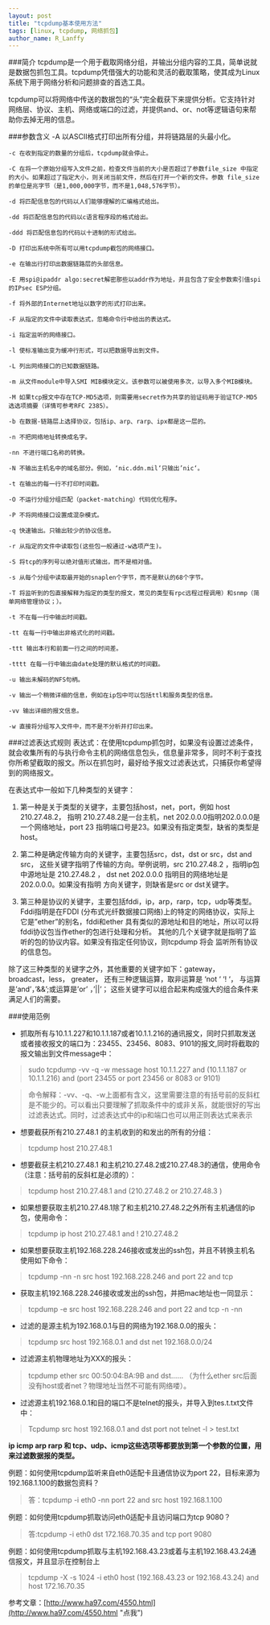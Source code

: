```yaml
---
layout: post
title: "tcpdump基本使用方法"
tags: [linux, tcpdump, 网络抓包]
author_name: R_Lanffy
---
```


###简介
tcpdump是一个用于截取网络分组，并输出分组内容的工具，简单说就是数据包抓包工具。tcpdump凭借强大的功能和灵活的截取策略，使其成为Linux系统下用于网络分析和问题排查的首选工具。

tcpdump可以将网络中传送的数据包的“头”完全截获下来提供分析。它支持针对网络层、协议、主机、网络或端口的过滤，并提供and、or、not等逻辑语句来帮助你去掉无用的信息。

###参数含义
	-A 以ASCII格式打印出所有分组，并将链路层的头最小化。

	-c 在收到指定的数量的分组后，tcpdump就会停止。

	-C 在将一个原始分组写入文件之前，检查文件当前的大小是否超过了参数file_size 中指定的大小。如果超过了指定大小，则关闭当前文件，然后在打开一个新的文件。参数 file_size 的单位是兆字节（是1,000,000字节，而不是1,048,576字节）。

	-d 将匹配信息包的代码以人们能够理解的汇编格式给出。

	-dd 将匹配信息包的代码以c语言程序段的格式给出。

	-ddd 将匹配信息包的代码以十进制的形式给出。
	
	-D 打印出系统中所有可以用tcpdump截包的网络接口。
	
	-e 在输出行打印出数据链路层的头部信息。
	
	-E 用spi@ipaddr algo:secret解密那些以addr作为地址，并且包含了安全参数索引值spi的IPsec ESP分组。
	
	-f 将外部的Internet地址以数字的形式打印出来。
	
	-F 从指定的文件中读取表达式，忽略命令行中给出的表达式。
	
	-i 指定监听的网络接口。
	
	-l 使标准输出变为缓冲行形式，可以把数据导出到文件。
	
	-L 列出网络接口的已知数据链路。
	
	-m 从文件module中导入SMI MIB模块定义。该参数可以被使用多次，以导入多个MIB模块。
	
	-M 如果tcp报文中存在TCP-MD5选项，则需要用secret作为共享的验证码用于验证TCP-MD5选选项摘要（详情可参考RFC 2385）。
	
	-b 在数据-链路层上选择协议，包括ip、arp、rarp、ipx都是这一层的。
	
	-n 不把网络地址转换成名字。
	
	-nn 不进行端口名称的转换。
	
	-N 不输出主机名中的域名部分。例如，‘nic.ddn.mil‘只输出’nic‘。
	
	-t 在输出的每一行不打印时间戳。
	
	-O 不运行分组分组匹配（packet-matching）代码优化程序。
	
	-P 不将网络接口设置成混杂模式。
	
	-q 快速输出。只输出较少的协议信息。
	
	-r 从指定的文件中读取包(这些包一般通过-w选项产生)。
	
	-S 将tcp的序列号以绝对值形式输出，而不是相对值。
	
	-s 从每个分组中读取最开始的snaplen个字节，而不是默认的68个字节。
	
	-T 将监听到的包直接解释为指定的类型的报文，常见的类型有rpc远程过程调用）和snmp（简单网络管理协议；）。
	
	-t 不在每一行中输出时间戳。
	
	-tt 在每一行中输出非格式化的时间戳。
	
	-ttt 输出本行和前面一行之间的时间差。
	
	-tttt 在每一行中输出由date处理的默认格式的时间戳。
	
	-u 输出未解码的NFS句柄。
	
	-v 输出一个稍微详细的信息，例如在ip包中可以包括ttl和服务类型的信息。
	
	-vv 输出详细的报文信息。
	
	-w 直接将分组写入文件中，而不是不分析并打印出来。

###过滤表达式规则
表达式：在使用tcpdump抓包时，如果没有设置过滤条件，就会收集所有的与执行命令主机的网络信息包头，信息量非常多，同时不利于查找你所希望截取的报文。所以在抓包时，最好给予报文过滤表达式，只捕获你希望得到的网络报文。

在表达式中一般如下几种类型的关键字：

1. 第一种是关于类型的关键字，主要包括host，net，port，例如 host 210.27.48.2， 指明 210.27.48.2是一台主机，net 202.0.0.0指明202.0.0.0是一个网络地址，port 23 指明端口号是23。如果没有指定类型，缺省的类型是host。

2. 第二种是确定传输方向的关键字，主要包括src，dst，dst or src，dst and src， 这些关键字指明了传输的方向。举例说明，src 210.27.48.2 ，指明ip包中源地址是 210.27.48.2 ， dst net 202.0.0.0 指明目的网络地址是202.0.0.0。如果没有指明 方向关键字，则缺省是src or dst关键字。

3. 第三种是协议的关键字，主要包括fddi，ip，arp，rarp，tcp，udp等类型。Fddi指明是在FDDI (分布式光纤数据接口网络)上的特定的网络协议，实际上它是”ether”的别名，fddi和ether 具有类似的源地址和目的地址，所以可以将fddi协议包当作ether的包进行处理和分析。 其他的几个关键字就是指明了监听的包的协议内容。如果没有指定任何协议，则tcpdump 将会 监听所有协议的信息包。

除了这三种类型的关键字之外，其他重要的关键字如下：gateway， broadcast，less， greater， 还有三种逻辑运算，取非运算是 ‘not ‘ ‘! ‘， 与运算是’and’，’&&’;或运算是’or’ ，’&#124;&#124;’； 这些关键字可以组合起来构成强大的组合条件来满足人们的需要。

###使用范例

- 抓取所有与10.1.1.227和10.1.1.187或者10.1.1.216的通讯报文，同时只抓取发送或者接收报文的端口为：23455、23456、8083、9101的报文,同时将截取的报文输出到文件message中：
>sudo tcpdump -vv -q -w message host 10.1.1.227 and \(10.1.1.187 or 10.1.1.216\) and \(port 23455 or port 23456 or 8083 or 9101\)

>命令解释：-vv、-q、-w上面都有含义，这里需要注意的有括号前的反斜杠是不能少的。可以看出只要理解了抓取条件中的或非关系，就能很好的写出过滤表达式。同时，过滤表达式中的ip和端口也可以用正则表达式来表示

- 想要截获所有210.27.48.1 的主机收到的和发出的所有的分组：
>tcpdump host 210.27.48.1

- 想要截获主机210.27.48.1 和主机210.27.48.2或210.27.48.3的通信，使用命令（注意：括号前的反斜杠是必须的）：
>tcpdump host 210.27.48.1 and (210.27.48.2 or 210.27.48.3 )

- 如果想要获取主机210.27.48.1除了和主机210.27.48.2之外所有主机通信的ip包，使用命令：
>tcpdump ip host 210.27.48.1 and ! 210.27.48.2

- 如果想要获取主机192.168.228.246接收或发出的ssh包，并且不转换主机名使用如下命令：
>tcpdump -nn -n src host 192.168.228.246 and port 22 and tcp

- 获取主机192.168.228.246接收或发出的ssh包，并把mac地址也一同显示：
>tcpdump -e src host 192.168.228.246 and port 22 and tcp -n -nn

- 过滤的是源主机为192.168.0.1与目的网络为192.168.0.0的报头：
>tcpdump src host 192.168.0.1 and dst net 192.168.0.0/24

- 过滤源主机物理地址为XXX的报头：
>tcpdump ether src 00:50:04:BA:9B and dst……
（为什么ether src后面没有host或者net？物理地址当然不可能有网络喽）。

- 过滤源主机192.168.0.1和目的端口不是telnet的报头，并导入到tes.t.txt文件中：
>Tcpdump src host 192.168.0.1 and dst port not telnet -l > test.txt

**ip icmp arp rarp 和 tcp、udp、icmp这些选项等都要放到第一个参数的位置，用来过滤数据报的类型。**


例题：如何使用tcpdump监听来自eth0适配卡且通信协议为port 22，目标来源为192.168.1.100的数据包资料？

>答：tcpdump -i eth0 -nn port 22 and src host 192.168.1.100

例题：如何使用tcpdump抓取访问eth0适配卡且访问端口为tcp 9080？

>答:tcpdump -i eth0 dst 172.168.70.35 and tcp port 9080

例题：如何使用tcpdump抓取与主机192.168.43.23或着与主机192.168.43.24通信报文，并且显示在控制台上

>tcpdump -X -s 1024 -i eth0 host (192.168.43.23 or 192.168.43.24) and  host 172.16.70.35


参考文章：[http://www.ha97.com/4550.html](http://www.ha97.com/4550.html "点我")